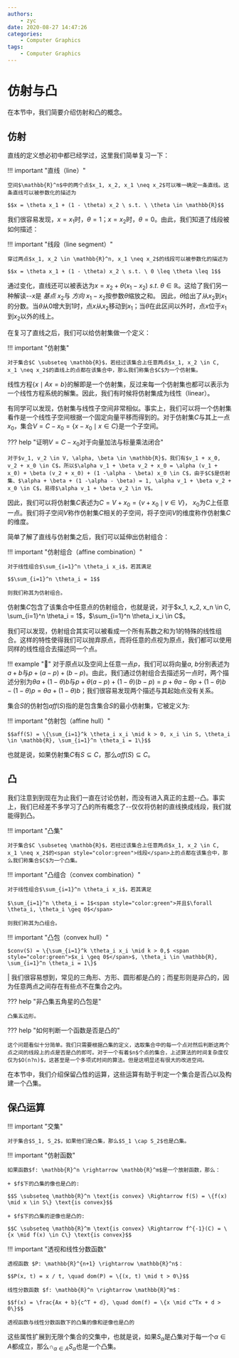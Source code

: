 ```yaml
---
authors:
    - zyc
date: 2020-08-27 14:47:26
categories:
    - Computer Graphics
tags:
    - Computer Graphics
---
```


# 仿射与凸

在本节中，我们简要介绍仿射和凸的概念。

## 仿射

直线的定义想必初中都已经学过，这里我们简单复习一下：

!!! important "直线（line）"

    空间$\mathbb{R}^n$中的两个点$x_1, x_2, x_1 \neq x_2$可以唯一确定一条直线。这条直线可以被参数化的描述为
    
    $$x = \theta x_1 + (1 - \theta) x_2 \ s.t. \ \theta \in \mathbb{R}$$

我们很容易发现，$x = x_1$时，$\theta = 1$；$x = x_2$时，$\theta = 0$。由此，我们知道了线段被如何描述：

!!! important "线段（line segment）"

    穿过两点$x_1, x_2 \in \mathbb{R}^n, x_1 \neq x_2$的线段可以被参数化的描述为
    
    $$x = \theta x_1 + (1 - \theta) x_2 \ s.t. \ 0 \leq \theta \leq 1$$

通过变化，直线还可以被表达为$x = x_2 + \theta (x_1 - x_2) \ s.t. \ \theta \in \mathbb{R}$。这给了我们另一种解读--$x$是 *基点* $x_2$与 *方向* $x_1 - x_2$按参数$\theta$缩放之和。 因此，$\theta$给出了从$x_2$到$x_1$的分数。当$\theta$从0增大到1时，点$x$从$x_2$移动到$x_1$；当$\theta$在此区间以外时，点$x$位于$x_1$到$x_2$以外的线上。

在复习了直线之后，我们可以给仿射集做一个定义：

!!! important "仿射集"

    对于集合$C \subseteq \mathbb{R}$，若经过该集合上任意两点$x_1, x_2 \in C, x_1 \neq x_2$的直线上的点都在该集合中，那么我们称集合$C$为一个仿射集。

线性方程$\{x \mid Ax = b\}$的解即是一个仿射集，反过来每一个仿射集也都可以表示为一个线性方程系统的解集。因此，我们有时候将仿射集成为线性（linear）。

有同学可以发现，仿射集与线性子空间非常相似。事实上，我们可以将一个仿射集看作是一个线性子空间根据一个固定向量平移而得到的。对于仿射集$C$与其上一点$x_0$，集合$V = C - x_0 = \{x - x_0 \mid x \in C\}$是一个子空间。

??? help "证明$V = C - x_0$对于向量加法与标量乘法闭合"

    对于$v_1, v_2 \in V, \alpha, \beta \in \mathbb{R}$，我们有$v_1 + x_0, v_2 + x_0 \in C$，所以$\alpha v_1 + \beta v_2 + x_0 = \alpha (v_1 + x_0) + \beta (v_2 + x_0) + (1 -\alpha - \beta) x_0 \in C$，由于$C$是仿射集、$\alpha + \beta + (1 -\alpha - \beta) = 1, \alpha v_1 + \beta v_2 + x_0 \in C$，易得$\alpha v_1 + \beta v_2 \in V$。

因此，我们可以将仿射集$C$表述为$C = V + x_0 = \{v + x_0 \mid v \in V\}$， $x_0$为$C$上任意一点。我们将子空间$V$称作仿射集$C$相关的子空间，将子空间$V$的维度称作仿射集$C$的维度。

简单了解了直线与仿射集之后，我们可以延伸出仿射组合：

!!! important "仿射组合（affine combination）"

    对于线性组合$\sum_{i=1}^n \theta_i x_i$，若其满足
    
    $$\sum_{i=1}^n \theta_i = 1$$
    
    则我们称其为仿射组合。

仿射集$C$包含了该集合中任意点的仿射组合，也就是说，对于$x_1, x_2, x_n \in C, \sum_{i=1}^n \theta_i = 1$，$\sum_{i=1}^n \theta_i x_i \in C$。

我们可以发现，仿射组合其实可以被看成一个所有系数之和为1的特殊的线性组合。这样的特性使得我们可以抛弃原点，而将任意的点视为原点，我们都可以使用同样的线性组合去描述同一个点。

!!! example "🌰"
    对于原点以及空间上任意一点$p$，我们可以将向量$a,\ b$分别表述为$a + b$与$p + (a - p) + (b - p)$。由此，我们通过仿射组合去描述另一点时，两个描述分别为$\theta a + (1 - \theta) b$与$p + \theta (a - p) + (1 - \theta) (b - p) = p + \theta a - \theta p + (1 - \theta) b - (1 - \theta) p = \theta a + (1 - \theta) b$；我们很容易发现两个描述与其起始点没有关系。


集合$S$的仿射包$aff(S)$指的是包含集合$S$的最小仿射集，它被定义为:

!!! important "仿射包（affine hull）"

    $$aff(S) = \{\sum_{i=1}^k \theta_i x_i \mid k > 0, x_i \in S, \theta_i \in \mathbb{R}, \sum_{i=1}^n \theta_i = 1\}$$

也就是说，如果仿射集$C$有$S \subseteq C$，那么$aff(S) \subseteq C$。

## 凸

我们注意到到现在为止我们一直在讨论仿射，而没有进入真正的主题--凸。事实上，我们已经差不多学习了凸的所有概念了--仅仅将仿射的直线换成线段，我们就能得到凸。

!!! important "凸集"

    对于集合$C \subseteq \mathbb{R}$，若经过该集合上任意两点$x_1, x_2 \in C, x_1 \neq x_2$的<span style="color:green">线段</span>上的点都在该集合中，那么我们称集合$C$为一个凸集。

!!! important "凸组合（convex combination）"

    对于线性组合$\sum_{i=1}^n \theta_i x_i$，若其满足
    
    $\sum_{i=1}^n \theta_i = 1$<span style="color:green">并且$\forall \theta_i, \theta_i \geq 0$</span>
    
    则我们称其为凸组合。

!!! important "凸包（convex hull）"

    $conv(S) = \{\sum_{i=1}^k \theta_i x_i \mid k > 0,$ <span style="color:green">$x_i \geq 0$</span>$, \theta_i \in \mathbb{R}, \sum_{i=1}^n \theta_i = 1\}$
|
我们很容易想到，常见的三角形、方形、圆形都是凸的；而星形则是非凸的，因为任意两点之间存在有些点不在集合之内。

??? help "非凸集五角星的凸包是"

    凸集五边形。

??? help "如何判断一个函数是否是凸的"

    这个问题看似十分简单。我们只需要根据凸集的定义，选取集合中的每一个点对然后判断这两个点之间的线段上的点是否是凸的即可。对于一个有着$n$个点的集合，上述算法的时间复杂度仅仅为$O(n?n)$，这甚至是一个多项式时间的算法。但是这明显还有很大的改进空间。

在本节中，我们介绍保留凸性的运算，这些运算有助于判定一个集合是否凸以及构建一个凸集。

## 保凸运算

!!! important "交集"

    对于集合$S_1, S_2$，如果他们是凸集，那么$S_1 \cap S_2$也是凸集。

!!! important "仿射函数"

    如果函数$f: \mathbb{R}^n \rightarrow \mathbb{R}^m$是一个放射函数，那么：

    + $f$下的凸集的像也是凸的:
    
    $$S \subseteq \mathbb{R}^n \text{is convex} \Rightarrow f(S) = \{f(x) \mid x \in S\} \text{is convex}$$

    + $f$下的凸集的逆像也是凸的:
    
    $$C \subseteq \mathbb{R}^m \text{is convex} \Rightarrow f^{-1}(C) = \{x \mid f(x) \in C\} \text{is convex}$$

!!! important "透视和线性分数函数"

    透视函数 $P: \mathbb{R}^{n+1} \rightarrow \mathbb{R}^n$：

    $$P(x, t) = x / t, \quad dom(P) = \{(x, t) \mid t > 0\}$$

    线性分数函数 $f: \mathbb{R}^n \rightarrow \mathbb{R}^m$：

    $$f(x) = \frac{Ax + b}{c^T + d}, \quad dom(f) = \{x \mid c^Tx + d > 0\}$$

    透视函数与线性分数函数下的凸集的像和逆像也是凸的

这些属性扩展到无限个集合的交集中，也就是说，如果$S_\alpha$是凸集对于每一个$\alpha \in A$都成立，那么$\cap_{\alpha \in A}S_\alpha$也是一个凸集。

